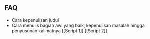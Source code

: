 ## FAQ
- Cara kepenulisan judul
- Cara menulis bagian awl yang baik, kepenulisan masalah hingga penyusunan kalimatnya
[[Script 1]]
[[Script 2]]
